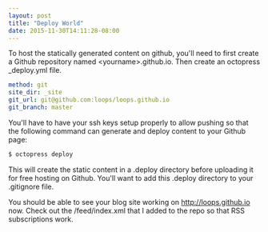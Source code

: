 ```yaml
---
layout: post
title: "Deploy World"
date: 2015-11-30T14:11:28-08:00
---
```


To host the statically generated content on github, you'll need to first create a
Github repository named \<yourname>.github.io.  Then create an octopress _deploy.yml
file.

```yaml title:_deploy.yml
method: git
site_dir: _site
git_url: git@github.com:loops/loops.github.io
git_branch: master
```

You'll have to have your ssh keys setup properly to allow pushing so that the
following command can generate and deploy content to your Github page:

```bash title:"Deploy"
$ octopress deploy
```

This will create the static content in a .deploy directory before uploading it
for free hosting on Github.  You'll want to add this .deploy directory to your
.gitignore file.

You should be able to see your blog site working on <http://loops.github.io> now.
Check out the /feed/index.xml that I added to the repo so that RSS subscriptions
work.

